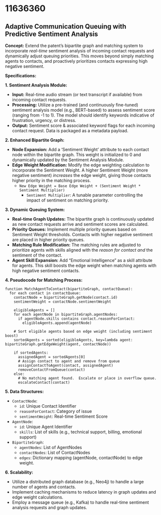 # 11636360

## Adaptive Communication Queuing with Predictive Sentiment Analysis

**Concept:** Extend the patent’s bipartite graph and matching system to incorporate *real-time* sentiment analysis of incoming contact requests and dynamically adjust queuing priorities. This moves beyond simply matching agents to contacts, and proactively prioritizes contacts expressing high negative sentiment.

**Specifications:**

**1. Sentiment Analysis Module:**

*   **Input:** Real-time audio stream (or text transcript if available) from incoming contact requests.
*   **Processing:** Utilize a pre-trained (and continuously fine-tuned) sentiment analysis model (e.g., BERT-based) to assess sentiment score (ranging from -1 to 1).  The model should identify keywords indicative of frustration, urgency, or distress.
*   **Output:** Sentiment score & associated keyword flags for each incoming contact request.  Data is packaged as a metadata payload.

**2. Enhanced Bipartite Graph:**

*   **Node Expansion:** Add a ‘Sentiment Weight’ attribute to each contact node within the bipartite graph. This weight is initialized to 0 and dynamically updated by the Sentiment Analysis Module.
*   **Edge Weight Modification:** Modify the edge weighting calculation to incorporate the Sentiment Weight. A higher Sentiment Weight (more negative sentiment) *increases* the edge weight, giving those contacts higher priority in the matching process.
    *   `New Edge Weight = Base Edge Weight + (Sentiment Weight * Sentiment Multiplier)`
        *   `Sentiment Multiplier`: A tunable parameter controlling the impact of sentiment on matching priority.

**3. Dynamic Queuing System:**

*   **Real-time Graph Updates:** The bipartite graph is continuously updated as new contact requests arrive and sentiment scores are calculated.
*   **Priority Queues:** Implement multiple priority queues based on Sentiment Weight thresholds.  Contacts with higher negative sentiment are placed in higher priority queues.
*   **Matching Rule Modification:** The matching rules are adjusted to prioritize agents with skills aligned with the *reason for contact* *and* the sentiment of the contact.
*   **Agent Skill Expansion:** Add “Emotional Intelligence” as a skill attribute for agents. This skill boosts the edge weight when matching agents with high negative sentiment contacts.

**4.  Pseudocode for Matching Process:**

```pseudocode
function MatchAgentToContact(bipartiteGraph, contactQueue):
  for each contact in contactQueue:
    contactNode = bipartiteGraph.getNode(contact.id)
    sentimentWeight = contactNode.sentimentWeight
    
    eligibleAgents = []
    for each agentNode in bipartiteGraph.agentNodes:
      if agentNode.skills contains contact.reasonForContact:
        eligibleAgents.append(agentNode)

    # Sort eligible agents based on edge weight (including sentiment boost)
    sortedAgents = sorted(eligibleAgents, key=lambda agent: bipartiteGraph.getEdgeWeight(agent, contactNode))

    if sortedAgents:
      assignedAgent = sortedAgents[0]
      # Assign contact to agent and remove from queue
      assignContactToAgent(contact, assignedAgent)
      removeContactFromQueue(contact)
    else:
      # No matching agent found.  Escalate or place in overflow queue.
      escalateContact(contact)
```

**5.  Data Structures:**

*   `ContactNode`:
    *   `id`: Unique Contact Identifier
    *   `reasonForContact`: Category of issue
    *   `sentimentWeight`:  Real-time Sentiment Score
*   `AgentNode`:
    *   `id`: Unique Agent Identifier
    *   `skills`: List of skills (e.g., technical support, billing, emotional support)
*   `BipartiteGraph`:
    *   `agentNodes`: List of AgentNodes
    *   `contactNodes`: List of ContactNodes
    *   `edges`: Dictionary mapping (agentNode, contactNode) to edge weight.

**6. Scalability:**

*   Utilize a distributed graph database (e.g., Neo4j) to handle a large number of agents and contacts.
*   Implement caching mechanisms to reduce latency in graph updates and edge weight calculations.
*   Employ a message queue (e.g., Kafka) to handle real-time sentiment analysis requests and graph updates.